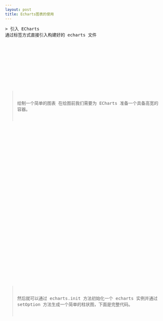 ```yaml
---
layout: post
title: Echarts图表的使用
---
```

<pre>
> 引入 ECharts
通过标签方式直接引入构建好的 echarts 文件
<!DOCTYPE html>
<html>
<head>
    <meta charset="utf-8">
    <!-- 引入 ECharts 文件 -->
    <script src="echarts.min.js"></script>
</head>
</html>

> 绘制一个简单的图表
在绘图前我们需要为 ECharts 准备一个具备高宽的 DOM 容器。
<body>
    <!-- 为 ECharts 准备一个具备大小（宽高）的 DOM -->
    <div id="main" style="width: 600px;height:400px;"></div>
</body>

> 然后就可以通过 echarts.init 方法初始化一个 echarts 实例并通过 setOption 方法生成一个简单的柱状图，下面是完整代码。
<!DOCTYPE html>
<html>
<head>
    <meta charset="utf-8">
    <title>ECharts</title>
    <!-- 引入 echarts.js -->
    <script src="echarts.min.js"></script>
</head>
<body>
    <!-- 为ECharts准备一个具备大小（宽高）的Dom -->
    <div id="main" style="width: 600px;height:400px;"></div>
    <script type="text/javascript">
        // 基于准备好的dom，初始化echarts实例
        var myChart = echarts.init(document.getElementById('main'));

        // 指定图表的配置项和数据
        var option = {
            title: {
                text: 'ECharts 入门示例'
            },
            tooltip: {},
            legend: {
                data:['销量']
            },
            xAxis: {
                data: ["衬衫","羊毛衫","雪纺衫","裤子","高跟鞋","袜子"]
            },
            yAxis: {},
            series: [{
                name: '销量',
                type: 'bar',
                data: [5, 20, 36, 10, 10, 20]
            }]
        };

        // 使用刚指定的配置项和数据显示图表。
        myChart.setOption(option);
    </script>
</body>
</html>
这样你的第一个图表就诞生了！

> 颜色主题（Theme）
var chart = echarts.init(dom, 'light');
或者
var chart = echarts.init(dom, 'dark');

>调色盘
调色盘，可以在 option 中设置。它给定了一组颜色，图形、系列会自动从其中选择颜色。 可以设置全局的调色盘，也可以设置系列自己专属的调色盘。

option = {
    // 全局调色盘。
    color: ['#c23531','#2f4554', '#61a0a8', '#d48265', '#91c7ae','#749f83',  '#ca8622', '#bda29a','#6e7074', '#546570', '#c4ccd3'],

    series: [{
        type: 'bar',
        // 此系列自己的调色盘。
        color: ['#dd6b66','#759aa0','#e69d87','#8dc1a9','#ea7e53','#eedd78','#73a373','#73b9bc','#7289ab', '#91ca8c','#f49f42'],
        ...
    }, {
        type: 'pie',
        // 此系列自己的调色盘。
        color: ['#37A2DA', '#32C5E9', '#67E0E3', '#9FE6B8', '#FFDB5C','#ff9f7f', '#fb7293', '#E062AE', '#E690D1', '#e7bcf3', '#9d96f5', '#8378EA', '#96BFFF'],
        ...
    }]
}

>高亮的样式：emphasis
在鼠标悬浮到图形元素上时，一般会出现高亮的样式。默认情况下，高亮的样式是根据普通样式自动生成的。但是高亮的样式也可以自己定义，
主要是通过 emphasis 属性来定制。emphsis 中的结构，和普通样式的结构相同，例如：

option = {
    series: {
        type: 'scatter',

        // 普通样式。
        itemStyle: {
            // 点的颜色。
            color: 'red'
        },
        label: {
            show: true,
            // 标签的文字。
            formatter: 'This is a normal label.'
        },

        // 高亮样式。
        emphasis: {
            itemStyle: {
                // 高亮时点的颜色。
                color: 'blue'
            },
            label: {
                show: true,
                // 高亮时标签的文字。
                formatter: 'This is a emphasis label.'
            }
        }
    }
}

>阴影的配置
ECharts 中有一些通用的样式，诸如阴影、透明度、颜色、边框颜色、边框宽度等，这些样式一般都会在系列的 itemStyle 里设置。
>例如阴影的样式可以通过下面几个配置项设置：

itemStyle: {
    // 阴影的大小
    shadowBlur: 200,
    // 阴影水平方向上的偏移
    shadowOffsetX: 0,
    // 阴影垂直方向上的偏移
    shadowOffsetY: 0,
    // 阴影颜色
    shadowColor: 'rgba(0, 0, 0, 0.5)'
}
</pre>
